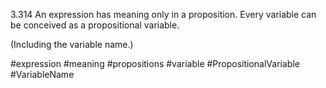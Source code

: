 3.314 An expression has meaning only in a proposition. Every variable can be conceived as a propositional variable.

(Including the variable name.)

#expression #meaning #propositions #variable #PropositionalVariable #VariableName